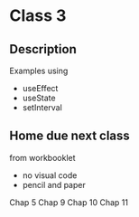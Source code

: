 # Class 3

## Description
Examples using
- useEffect
- useState
- setInterval

## Home due next class
from workbooklet
- no visual code
- pencil and paper

Chap 5
Chap 9
Chap 10
Chap 11